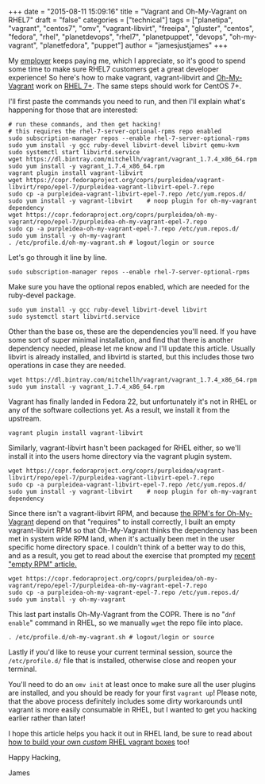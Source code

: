 +++
date = "2015-08-11 15:09:16"
title = "Vagrant and Oh-My-Vagrant on RHEL7"
draft = "false"
categories = ["technical"]
tags = ["planetipa", "vagrant", "centos7", "omv", "vagrant-libvirt", "freeipa", "gluster", "centos", "fedora", "rhel", "planetdevops", "rhel7", "planetpuppet", "devops", "oh-my-vagrant", "planetfedora", "puppet"]
author = "jamesjustjames"
+++

My <a href="https://redhat.com/">employer</a> keeps paying me, which I appreciate, so it's good to spend some time to make sure RHEL7 customers get a great developer experience! So here's how to make vagrant, vagrant-libvirt and <a href="/post/?s=oh-my-vagrant">Oh-My-Vagrant</a> work on <a href="http://red.ht/1Aowjfh">RHEL 7+</a>. The same steps should work for CentOS 7+.

I'll first paste the commands you need to run, and then I'll explain what's happening for those that are interested:
```
# run these commands, and then get hacking!
# this requires the rhel-7-server-optional-rpms repo enabled
sudo subscription-manager repos --enable rhel-7-server-optional-rpms
sudo yum install -y gcc ruby-devel libvirt-devel libvirt qemu-kvm
sudo systemctl start libvirtd.service
wget https://dl.bintray.com/mitchellh/vagrant/vagrant_1.7.4_x86_64.rpm
sudo yum install -y vagrant_1.7.4_x86_64.rpm
vagrant plugin install vagrant-libvirt
wget https://copr.fedoraproject.org/coprs/purpleidea/vagrant-libvirt/repo/epel-7/purpleidea-vagrant-libvirt-epel-7.repo
sudo cp -a purpleidea-vagrant-libvirt-epel-7.repo /etc/yum.repos.d/
sudo yum install -y vagrant-libvirt    # noop plugin for oh-my-vagrant dependency
wget https://copr.fedoraproject.org/coprs/purpleidea/oh-my-vagrant/repo/epel-7/purpleidea-oh-my-vagrant-epel-7.repo
sudo cp -a purpleidea-oh-my-vagrant-epel-7.repo /etc/yum.repos.d/
sudo yum install -y oh-my-vagrant
. /etc/profile.d/oh-my-vagrant.sh # logout/login or source
```
Let's go through it line by line.
```
sudo subscription-manager repos --enable rhel-7-server-optional-rpms
```
Make sure you have the optional repos enabled, which are needed for the ruby-devel package.
```
sudo yum install -y gcc ruby-devel libvirt-devel libvirt
sudo systemctl start libvirtd.service
```
Other than the base os, these are the dependencies you'll need. If you have some sort of super minimal installation, and find that there is another dependency needed, please let me know and I'll update this article. Usually libvirt is already installed, and libvirtd is started, but this includes those two operations in case they are needed.
```
wget https://dl.bintray.com/mitchellh/vagrant/vagrant_1.7.4_x86_64.rpm
sudo yum install -y vagrant_1.7.4_x86_64.rpm
```
Vagrant has finally landed in Fedora 22, but unfortunately it's not in RHEL or any of the software collections yet. As a result, we install it from the upstream.
```
vagrant plugin install vagrant-libvirt
```
Similarly, vagrant-libvirt hasn't been packaged for RHEL either, so we'll install it into the users home directory via the vagrant plugin system.
```
wget https://copr.fedoraproject.org/coprs/purpleidea/vagrant-libvirt/repo/epel-7/purpleidea-vagrant-libvirt-epel-7.repo
sudo cp -a purpleidea-vagrant-libvirt-epel-7.repo /etc/yum.repos.d/
sudo yum install -y vagrant-libvirt    # noop plugin for oh-my-vagrant dependency
```
Since there isn't a vagrant-libvirt RPM, and because <a href="/post/2015/07/08/oh-my-vagrant-mainstream-mode-and-copr-rpms/">the RPM's for Oh-My-Vagrant</a> depend on that "requires" to install correctly, I built an empty vagrant-libvirt RPM so that Oh-My-Vagrant thinks the dependency has been met in system wide RPM land, when it's actually been met in the user specific home directory space. I couldn't think of a better way to do this, and as a result, you get to read about the exercise that prompted my <a href="/post/2015/08/11/making-an-empty-rpm/">recent "empty RPM" article.</a>
```
wget https://copr.fedoraproject.org/coprs/purpleidea/oh-my-vagrant/repo/epel-7/purpleidea-oh-my-vagrant-epel-7.repo
sudo cp -a purpleidea-oh-my-vagrant-epel-7.repo /etc/yum.repos.d/
sudo yum install -y oh-my-vagrant
```
This last part installs Oh-My-Vagrant from the COPR. There is no "<code>dnf enable</code>" command in RHEL, so we manually <code>wget</code> the repo file into place.
```
. /etc/profile.d/oh-my-vagrant.sh # logout/login or source
```
Lastly if you'd like to reuse your current terminal session, source the <code>/etc/profile.d/</code> file that is installed, otherwise close and reopen your terminal.

You'll need to do an <code>omv init</code> at least once to make sure all the user plugins are installed, and you should be ready for your first <code>vagrant up</code>! Please note, that the above process definitely includes some dirty workarounds until vagrant is more easily consumable in RHEL, but I wanted to get you hacking earlier rather than later!

I hope this article helps you hack it out in RHEL land, be sure to read about <a href="/post/2015/02/23/building-rhel-vagrant-boxes-with-vagrant-builder/">how to build your own <em>custom</em> RHEL vagrant boxes</a> too!

Happy Hacking,

James

